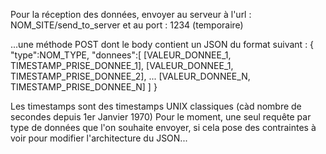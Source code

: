 Pour la réception des données, envoyer au serveur à l'url : NOM_SITE/send_to_server et au port : 1234 (temporaire)

...une méthode POST dont le body contient un JSON du format suivant :
{
	"type":NOM_TYPE,
	"donnees":[
		[VALEUR_DONNEE_1, TIMESTAMP_PRISE_DONNEE_1],
		[VALEUR_DONNEE_1, TIMESTAMP_PRISE_DONNEE_2],
		...
		[VALEUR_DONNEE_N, TIMESTAMP_PRISE_DONNEE_N]
	]
}

Les timestamps sont des timestamps UNIX classiques (càd nombre de secondes depuis 1er Janvier 1970)
Pour le moment, une seul requête par type de données que l'on souhaite envoyer, si cela pose des contraintes à voir pour modifier l'architecture du JSON...